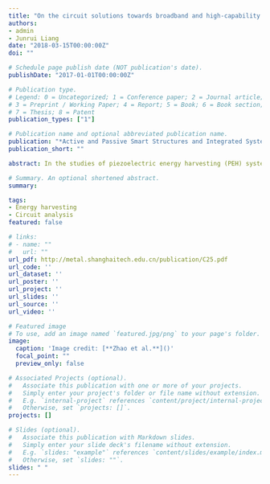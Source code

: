 ```yaml
---
title: "On the circuit solutions towards broadband and high-capability piezoelectric energy harvesting systems"
authors:
- admin
- Junrui Liang
date: "2018-03-15T00:00:00Z"
doi: ""

# Schedule page publish date (NOT publication's date).
publishDate: "2017-01-01T00:00:00Z"

# Publication type.
# Legend: 0 = Uncategorized; 1 = Conference paper; 2 = Journal article;
# 3 = Preprint / Working Paper; 4 = Report; 5 = Book; 6 = Book section;
# 7 = Thesis; 8 = Patent
publication_types: ["1"]

# Publication name and optional abbreviated publication name.
publication: "*Active and Passive Smart Structures and Integrated Systems XII SPIE SS/NED 2018*"
publication_short: ""

abstract: In the studies of piezoelectric energy harvesting (PEH) systems, literature has shown that the circuit solutionhas a significant effect towards the enhancement of energy harvesting capability under resonance. Some studiesstarted to investigate its bandwidth-broadening effect recently. This paper provides a comprehensive comparisonon the impact of circuit solutions towards the broadband and high-capability energy harvesting. The comparisonis intuitively presented based on the equivalent impedance model. The joint dynamics and harvested powerof the PEH systems using different interface circuits are thoroughly discussed. Simulation and experimentsshow good agreement with the analysis. It has been proved that, within the existing circuit solutions, thecurrently introduced phase-variable synchronized parallel triple bias-flip (PV-P-S3BF) circuit provides the mostextensive span of electrically induced damping (resistive component) and electrically induced stiffness/mass(reactive component). By tuning the values of the two equivalent impedance parts in operation, the tasks ofharvesting capability enhancement and bandwidth broadening can be simultaneously made by using PV-P-S3BF.

# Summary. An optional shortened abstract.
summary: 

tags:
- Energy harvesting
- Circuit analysis
featured: false

# links:
# - name: ""
#   url: ""
url_pdf: http://metal.shanghaitech.edu.cn/publication/C25.pdf
url_code: ''
url_dataset: ''
url_poster: ''
url_project: ''
url_slides: ''
url_source: ''
url_video: ''

# Featured image
# To use, add an image named `featured.jpg/png` to your page's folder. 
image:
  caption: 'Image credit: [**Zhao et al.**]()'
  focal_point: ""
  preview_only: false

# Associated Projects (optional).
#   Associate this publication with one or more of your projects.
#   Simply enter your project's folder or file name without extension.
#   E.g. `internal-project` references `content/project/internal-project/index.md`.
#   Otherwise, set `projects: []`.
projects: []

# Slides (optional).
#   Associate this publication with Markdown slides.
#   Simply enter your slide deck's filename without extension.
#   E.g. `slides: "example"` references `content/slides/example/index.md`.
#   Otherwise, set `slides: ""`.
slides: " "
---
```


<!-- {{% alert note %}}
Click the *Cite* button above to demo the feature to enable visitors to import publication metadata into their reference management software.
{{% /alert %}} -->

